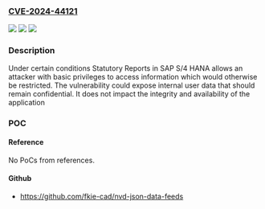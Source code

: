 ### [CVE-2024-44121](https://cve.mitre.org/cgi-bin/cvename.cgi?name=CVE-2024-44121)
![](https://img.shields.io/static/v1?label=Product&message=SAP%20S%2F4%20HANA%20(Statutory%20Reports)&color=blue)
![](https://img.shields.io/static/v1?label=Version&message=%3D%20900%20&color=brighgreen)
![](https://img.shields.io/static/v1?label=Vulnerability&message=CWE-213%3A%20Exposure%20of%20Sensitive%20Information%20Due%20to%20Incompatible%20Policies&color=brighgreen)

### Description

Under certain conditions Statutory Reports in SAP S/4 HANA allows an attacker with basic privileges to access information which would otherwise be restricted. The vulnerability could expose internal user data that should remain confidential. It does not impact the integrity and availability of the application

### POC

#### Reference
No PoCs from references.

#### Github
- https://github.com/fkie-cad/nvd-json-data-feeds

